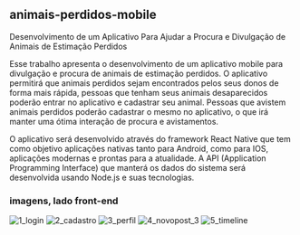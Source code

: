 ## animais-perdidos-mobile

Desenvolvimento de um Aplicativo Para Ajudar a Procura e Divulgação de Animais de Estimação Perdidos

Esse trabalho apresenta o desenvolvimento de um aplicativo mobile para divulgação e procura de animais de estimação perdidos. O aplicativo permitirá que animais perdidos sejam encontrados pelos seus donos de forma mais rápida, pessoas que tenham seus animais desaparecidos poderão entrar no aplicativo e cadastrar seu animal. Pessoas que avistem animais perdidos poderão cadastrar o mesmo no aplicativo, o que irá manter uma ótima interação de procura e avistamentos.

O aplicativo será desenvolvido através do framework React Native que tem como objetivo aplicações nativas tanto para Android, como para IOS, aplicações modernas e prontas para a atualidade. A API (Application Programming Interface) que manterá os dados do sistema será desenvolvida usando Node.js e suas tecnologias.

### imagens, lado front-end
![1_login](https://user-images.githubusercontent.com/2241850/168415555-16059640-bb87-4a18-ae87-ea4a1f493e86.jpg)
![2_cadastro](https://user-images.githubusercontent.com/2241850/168415558-17f6abfe-d781-4fda-b0cd-5aa63b5e3ec8.jpg)
![3_perfil](https://user-images.githubusercontent.com/2241850/168415559-16585913-6201-4b6a-a5c8-5f1772e63552.jpg)
![4_novopost_3](https://user-images.githubusercontent.com/2241850/168415561-f36e5ab1-ae92-4769-a744-b2f6dcb2277d.jpg)
![5_timeline](https://user-images.githubusercontent.com/2241850/168415563-8e25fe83-cd39-41cc-9f7b-d68e6eedb4ea.jpg)
